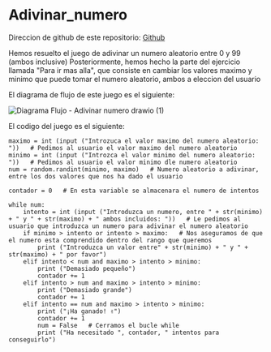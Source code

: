 # Adivinar_numero
Direccion de github de este repositorio: [Github](https://github.com/rnoguer22/Adivinar_numero.git)

Hemos resuelto el juego de adivinar un numero aleatorio entre 0 y 99 (ambos inclusive)
Posteriormente, hemos hecho la parte del ejercicio llamada "Para ir mas alla", que consiste en cambiar los valores maximo y minimo que puede tomar el numero aleatorio, ambos a eleccion del usuario

El diagrama de flujo de este juego es el siguiente:


![Diagrama Flujo - Adivinar numero drawio (1)](https://user-images.githubusercontent.com/91721762/140512375-4251cf22-b85f-44a2-ba4f-8099f81b84af.png)


El codigo del juego es el siguiente:


```import random
maximo = int (input ("Introzuca el valor maximo del numero aleatorio: "))   # Pedimos al usuario el valor maximo del numero aleatorio
minimo = int (input ("Introzca el valor minimo del numero aleatorio: "))   # Pedimos al usuario el valor minimo dle numero aleatorio
num = random.randint(minimo, maximo)   # Numero aleatorio a adivinar, entre los dos valores que nos ha dado el usuario

contador = 0   # En esta variable se almacenara el numero de intentos

while num:
    intento = int (input ("Introduzca un numero, entre " + str(minimo) + " y " + str(maximo) + " ambos incluidos: "))   # Le pedimos al usuario que introduzca un numero para adivinar el numero aleatorio
    if minimo > intento or intento > maximo:   # Nos aseguramos de que el numero esta comprendido dentro del rango que queremos
        print ("Introduzca un valor entre" + str(minimo) + " y " + str(maximo) + " por favor")
    elif intento < num and maximo > intento > minimo:
        print ("Demasiado pequeño")
        contador += 1
    elif intento > num and maximo > intento > minimo:
        print ("Demasiado grande")
        contador += 1
    elif intento == num and maximo > intento > minimo:
        print ("¡Ha ganado! ✌")
        contador += 1
        num = False   # Cerramos el bucle while
        print ("Ha necesitado ", contador, " intentos para conseguirlo")
